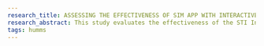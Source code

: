 ```yaml
---
research_title: ASSESSING THE EFFECTIVENESS OF SIM APP WITH INTERACTIVE ROOM MAPS FOR THE TEACHERS OF STI COLLEGE MARIKINA
research_abstract: This study evaluates the effectiveness of the STI Integrated Map (SIM) application in assisting teachers at STI College Marikina with classroom navigation and scheduling. It aims to address scheduling conflicts and room availability issues through an interactive digital mapping system. Using a descriptive quantitative approach, data was gathered from faculty members via structured survey questionnaires and cluster sampling to assess user experience and satisfaction. Following the Input-Process-Output (IPO) framework, the study identifies scheduling challenges (input), implements the SIM app (process), and enhances faculty collaboration and classroom management (output). The system framework details how real-time data integration improves room monitoring. The treatment involved testing the app’s usability in checking room availability and managing schedules. Results show that the SIM app significantly improves classroom management by providing real-time room availability, enhancing collaboration, and minimizing scheduling conflicts. Most respondents found it user-friendly and efficient. Further research is recommended to explore features like administrative access and personalized scheduling.
tags: humms
---
```

